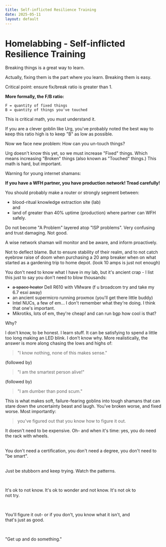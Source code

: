```yaml
---
title: Self-inflicted Resilience Training
date: 2025-05-11
layout: default
---
```


# Homelabbing - Self-inflicted Resilience Training

Breaking things is a great way to learn.

Actually, fixing them is the part where you learn. Breaking them is easy.

Critical point: ensure fix/break ratio is greater than 1.

**More formally, the F/B ratio:**

```
F = quantity of fixed things
B = quantity of things you've touched
```
This is critical math, you must understand it.

If you are a clever goblin like Urg, you've probably noted the best way to
keep this ratio high is to keep "B" as low as possible.

Now we face new problem: How can you un-touch things? 

Urg doesn't know this yet, so we must increase "Fixed" things. Which 
means increasing "Broken" things (also known as "Touched" things.)
This math is hard, but important.

Warning for young internet shamans:

**If you have a WFH partner, you have production network! Tread carefully!**

You should probably make a router or strongly segment between:
- blood-ritual knowledge extraction site (lab)  
 and 
- land of greater than 40% uptime (production) where partner can WFH safely.

Do not become "A Problem" layered atop "ISP problems". Very confusing and trust
damaging. Not good.

A wise network shaman will monitor and be aware, and inform proactively.

Not to deflect blame.
But to ensure stability of their realm, and to not catch eyebrow raise of doom 
when purchasing a 20 amp breaker when on what started as a gardening trip to
home depot. (look 10 amps is just not enough)

You don't need to know what I have in my lab, but it's ancient crap - I list
this just to say you don't need to blow thousands:
- ~~a space heater~~ Dell R610 with VMware (f u broadcom try and take my 6.7 esxi away)
- an ancient supermicro running proxmox (you'll get there little buddy)
- Intel NUCs, a few of em... I don't remember what they're doing. I think that one's important.
- Mikrotiks, lots of em, they're cheap! and can run bgp how cool is that? 

Why?

I don't know, to be honest. I learn stuff. It can be satisfying to spend
a little too long making an LED blink. I don't know why. More realistically,
the answer is more along chasing the lows and highs of:

> "I know nothing, none of this makes sense."

(followed by)

> "I am the smartest person alive!"

(followed by)

> "I am dumber than pond scum."

This is what makes soft, failure-fearing goblins into tough shamans that can stare
down the uncertainty beast and laugh. You've broken worse, and fixed worse. Most importantly:

> you've figured out that you know how to figure it out.

It doesn't need to be expensive. Oh- and when it's time: yes, you do need the rack with wheels.

<div class="field-box" style="white-space:pre-line">
You don't need a certification, you don't need a degree, you don't need to "be smart".

Just be stubborn and keep trying. Watch the patterns.

It's ok to not know. It's ok to wonder and not know. It's not ok to not try.

You'll figure it out- or if you don't, you know what it isn't, and that's just
as good.

"Get up and do something."

</div>